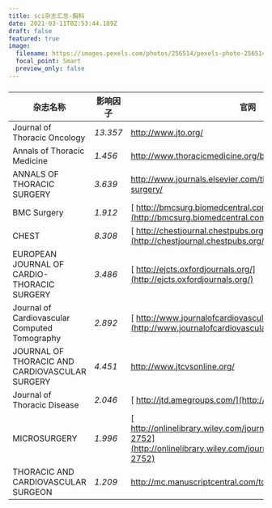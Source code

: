 ```yaml
---
title: sci杂志汇总-胸科
date: 2021-03-11T02:53:44.189Z
draft: false
featured: true
image:
  filename: https://images.pexels.com/photos/256514/pexels-photo-256514.jpeg?auto=compress&cs=tinysrgb&dpr=1&w=500
  focal_point: Smart
  preview_only: false
---
```

### 

| 杂志名称                                       | 影响因子 | 官网                                                         |
| ---------------------------------------------- | -------- | ------------------------------------------------------------ |
| Journal of Thoracic Oncology                   | *13.357* | http://www.jto.org/                                          |
| Annals of Thoracic Medicine                    | *1.456*  | http://www.thoracicmedicine.org/backissues.asp               |
| ANNALS OF THORACIC SURGERY                     | *3.639*  | http://www.journals.elsevier.com/the-annals-of-thoracic-surgery/ |
| BMC Surgery                                    | *1.912*  | [ http://bmcsurg.biomedcentral.com/](http://bmcsurg.biomedcentral.com/) |
| CHEST                                          | *8.308*  | [ http://chestjournal.chestpubs.org/](http://chestjournal.chestpubs.org/) |
| EUROPEAN JOURNAL OF CARDIO-THORACIC SURGERY    | *3.486*  | [ http://ejcts.oxfordjournals.org/](http://ejcts.oxfordjournals.org/) |
| Journal of Cardiovascular Computed Tomography  | *2.892*  | [ http://www.journalofcardiovascularct.com/](http://www.journalofcardiovascularct.com/) |
| JOURNAL OF THORACIC AND CARDIOVASCULAR SURGERY | *4.451*  | http://www.jtcvsonline.org/                                  |
| Journal of Thoracic Disease                    | *2.046*  | [ http://jtd.amegroups.com/](http://jtd.amegroups.com/)      |
| MICROSURGERY                                   | *1.996*  | [ http://onlinelibrary.wiley.com/journal/10.1002/(ISSN)1098-2752](http://onlinelibrary.wiley.com/journal/10.1002/(ISSN)1098-2752) |
| THORACIC AND CARDIOVASCULAR SURGEON            | *1.209*  | http://mc.manuscriptcentral.com/tcsurgeon                    |

